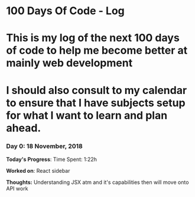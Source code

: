 # 100 Days Of Code - Log
# This is my log of the next 100 days of code to help me become better at mainly web development
# I should also consult to my calendar to ensure that I have subjects setup for what I want to learn and plan ahead.

### Day 0: 18 November, 2018

**Today's Progress**: Time Spent: 1:22h

**Worked on**: React sidebar

**Thoughts:** Understanding JSX atm and it's capabilities
then will move onto API work


